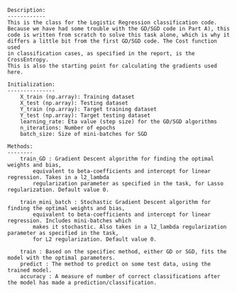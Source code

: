    Description:
    ------------
    This is the class for the Logistic Regression classification code. 
    Because we have had some trouble with the GD/SGD code in Part A), this
    code is written from scratch to solve this task alone, which is why it 
    differs a little bit from the first GD/SGD code. The Cost function used 
    in classification cases, as specified in the report, is the CrossEntropy.
    This is also the starting point for calculating the gradients used here.

    Initialization:
    ---------------
        X_train (np.array): Training dataset
        X_test (np.array): Testing dataset
        Y_train (np.array): Target training dataset
        Y_test (np.array): Target testing dataset
        learning_rate: Eta value (step size) for the GD/SGD algorithms
        n_iterations: Number of epochs
        batch_size: Size of mini-batches for SGD 
    
    Methods:
    --------
        train_GD : Gradient Descent algorithm for finding the optimal weights and bias, 
            equivalent to beta-coefficients and intercept for linear regression. Takes in a l2_lambda
            regularization parameter as specified in the task, for Lasso regularization. Default value 0.

        train_mini_batch : Stochastic Gradient Descent algorithm for finding the optimal weights and bias, 
            equivalent to beta-coefficients and intercept for linear regression. Includes mini-batches which
            makes it stochastic. Also takes in a l2_lambda regularization parameter as specified in the task, 
            for L2 regularization. Default value 0.

        train : Based on the specifiec method, either GD or SGD, fits the model with the optimal parameters.
        predict : The method to predict on some test data, using the trained model.
        accuracy : A measure of number of correct classifications after the model has made a prediction/classification.
